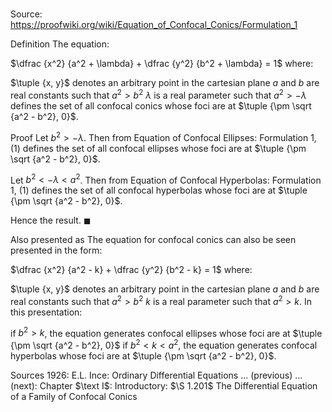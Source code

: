 # 

Source: https://proofwiki.org/wiki/Equation_of_Confocal_Conics/Formulation_1



Definition
The equation:

$\dfrac {x^2} {a^2 + \lambda} + \dfrac {y^2} {b^2 + \lambda} = 1$
where:

$\tuple {x, y}$ denotes an arbitrary point in the cartesian plane
$a$ and $b$ are real constants such that $a^2 > b^2$
$\lambda$ is a real parameter such that $a^2 > -\lambda$
defines the set of all confocal conics whose foci are at $\tuple {\pm \sqrt {a^2 - b^2}, 0}$.


Proof
Let $b^2 > -\lambda$.
Then from Equation of Confocal Ellipses: Formulation 1, $(1)$ defines the set of all confocal ellipses whose foci are at $\tuple {\pm \sqrt {a^2 - b^2}, 0}$.

Let $b^2 < -\lambda < a^2$.
Then from Equation of Confocal Hyperbolas: Formulation 1, $(1)$ defines the set of all confocal hyperbolas whose foci are at $\tuple {\pm \sqrt {a^2 - b^2}, 0}$.

Hence the result.
$\blacksquare$


Also presented as
The equation for confocal conics can also be seen presented in the form:

$\dfrac {x^2} {a^2 - k} + \dfrac {y^2} {b^2 - k} = 1$
where:

$\tuple {x, y}$ denotes an arbitrary point in the cartesian plane
$a$ and $b$ are real constants such that $a^2 > b^2$
$k$ is a real parameter such that $a^2 > k$.
In this presentation:

if $b^2 > k$, the equation generates confocal ellipses whose foci are at $\tuple {\pm \sqrt {a^2 - b^2}, 0}$
if $b^2 < k < a^2$, the equation generates confocal hyperbolas whose foci are at $\tuple {\pm \sqrt {a^2 - b^2}, 0}$.


Sources
1926: E.L. Ince: Ordinary Differential Equations ... (previous) ... (next): Chapter $\text I$: Introductory: $\S 1.201$ The Differential Equation of a Family of Confocal Conics




